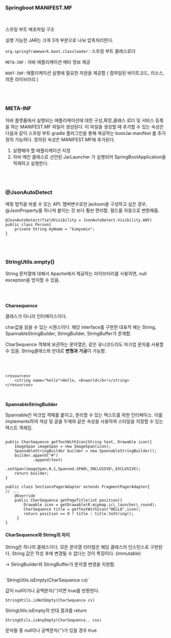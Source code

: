 ### Springboot MANIFEST.MF

</br>

스프링 부트 배포파일 구조

실행 가능한 JAR는 크게 3개 부분으로 나눠 압축처리한다.
</br>

`org.springframework.boot.classloader` : 스프링 부트 클래스로더

`META-INF` : 자바 애플리케이션 메타 정보 제공

`BOOT-INF`: 애플리케이션 실행에 필요한 자원을 제공함 ( 컴파일된 바이트코드, 리소스, 의존 라이브러리 )

</br>
</br>

### META-INF

자바 플랫폼에서 실행되는 애플리케이션에 대한 구성,확장,클래스 로더 및 서비스 등록을 하는 MANIFEST.MF 파일이 생성된다. 이 파일을 생성할 때 추가할 수 있는 속성은 다음과 같이 스프링 부트 gradle 플러그인을 통해 제공하는 bootJar.manifest 를 추가 정의 가능하다. 정의된 속성은 MANIFEST.MF에 추가된다.

1.  실행해야 할 애플리케이션 지정
2.  자바 메인 클래스로 선언된 JarLauncher 가 실행되어 SpringBootApplication을 적재하고 실행한다.

</br>
</br>

### @JsonAutoDetect

매핑 법칙을 바꿀 수 있는 API. 멤버변수로만 jackson을 구성하고 싶은 경우, @JsonProperty를 하나씩 붙이는 것 보다 훨씬 편리함. 필드를 자동으로 변환해줌.
```
@JsonAutoDetect(fieldVisibility = JsonAutoDetect.Visibility.ANY) 
public class Person{ 
	private String myName = "kimyumin"; 
}
```

</br>
</br>

### StringUtils.empty()

String 문자열에 대해서 Apache에서 제공하는 라이브러리를 사용하면, null exception을 방지할 수 있음.

</br>
</br>

**Charsequence**

클래스가 아니라 인터페이스이다.

char값을 읽을 수 있는 시퀀스이다. 해당 interface를 구현한 대표적 예는 String, SpannableStringBuilder, StringBuilder, StringBuffer가 존재함.

CharSequence 객체에 보관하는 문자열은, 같은 유니코드라도 마크업 문자를 사용할 수 있음. String클래스와 반대로 **변형과 가공**이 가능함.

</br>
</br>

```
<resources> 
	<string name="hello">Hello, <b>world</b>!</string> 
</resources>
```

</br>

**SpannableStringBuilder**

Spannable은 마크업 객체를 붙이고, 분리할 수 있는 텍스트를 위한 인터페이스. 이를 implements하여 색상 및 글꼴 두께와 같은 속성을 사용하여 스타일을 지정할 수 있는 텍스트 객체임.

```

public CharSequence getTextWithIcon(String text, Drawable icon){ 
	ImageSpan imageSpan = new ImageSpan(icon); 
    SpannableStringBuilder builder = new SpannableStringBuilder(); 
    builder.append("#") 
    		.append(text) 
            .setSpan(imageSpan,0,1,Spanned.SPAN\_INCLUSIVE\_EXCLUSIVE); 
    return builder; 
} 

public class SectionsPagerAdapter extends FragmentPagerAdapter{ 
// ... 
	@Override 
    public CharSequence getPageTitle(int position){
    	Drawable icon = getDrawable(R.mipmap.ic\_launcher\_round); 
        CharSequence title = getTextWithIcon("HELLO",icon); 
     	return position == 0 ? title : title.toString(); 
     } 
}

```

#### CharSequence와 String의 차이

String은 하나의 클래스이다. 모든 문자열 리터럴은 해당 클래스의 인스턴스로 구현된다. String 값은 작성 후에 변경될 수 없다는 것이 특징이다. (immutable)

→ StringBuilder와 StringBuffer가 문자열 변경을 지원함.

</br>
`StringUtils.isEmpty(CharSequence cs)`

값이 null이거나 공백문자('')이면 true를 반환한다.
</br>

`StringUtils.isNotEmpty(CharSequence cs)`

StringUtils.isEmpty의 반대 결과를 return
</br>

`StringUtils.isAnyEmpty(CharSequence.. css)`

문자들 중 null이나 공백문자('')가 있을 경우 true


</br>
</br>
